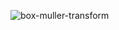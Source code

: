 ![box-muller-transform](https://user-images.githubusercontent.com/51935560/233651258-86c2cbae-b54d-4b21-ae6f-48927bef0e61.gif)
